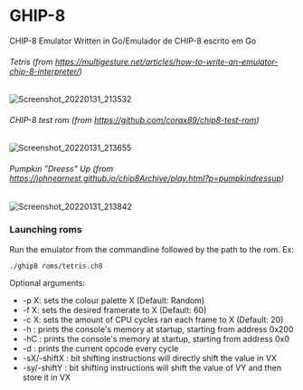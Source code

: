 # GHIP-8
 CHIP-8 Emulator Written in Go/Emulador de CHIP-8 escrito em Go
###### Tetris (from https://multigesture.net/articles/how-to-write-an-emulator-chip-8-interpreter/)
![Screenshot_20220131_213532](https://user-images.githubusercontent.com/88759306/151891311-a9e3d20b-4270-499b-800f-46c8ccf6283c.png)

###### CHIP-8 test rom (from https://github.com/corax89/chip8-test-rom)
![Screenshot_20220131_213655](https://user-images.githubusercontent.com/88759306/151891320-114e45dd-f8a1-4571-bbd4-8ff8ad11c163.png)

###### Pumpkin "Dreess" Up (from https://johnearnest.github.io/chip8Archive/play.html?p=pumpkindressup) 
![Screenshot_20220131_213842](https://user-images.githubusercontent.com/88759306/151891464-64978899-324b-4819-9524-0987e4c443ab.png)

### Launching roms
Run the emulator from the commandline followed by the path to the rom. Ex:
```
./ghip8 roms/tetris.ch8
```
Optional arguments:
- -p X: sets the colour palette X (Default: Random)
- -f X: sets the desired framerate to X (Default: 60)
- -c X: sets the amount of CPU cycles ran each frame to X (Default: 20)
- -h : prints the console's memory at startup, starting from address 0x200
- -hC : prints the console's memory at startup, starting from address 0x0
- -d : prints the current opcode every cycle
- -sX/-shiftX : bit shifting instructions will directly shift the value in VX
- -sy/-shiftY : bit shifting instructions will shift the value of VY and then store it in VX
